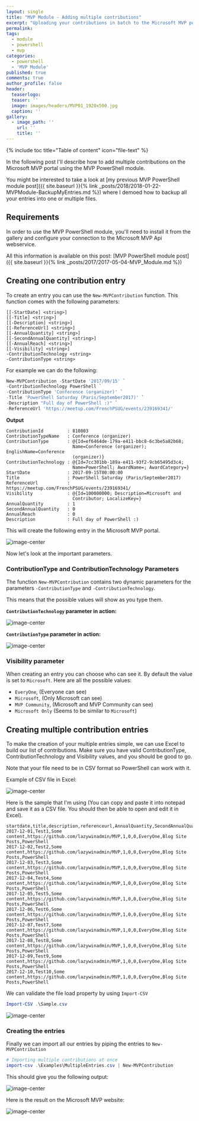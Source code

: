 ```yaml
---
layout: single
title: "MVP Module - Adding multiple contributions"
excerpt: "Uploading your contributions in batch to the Microsoft MVP portal using the MVP PowerShell module."
permalink:
tags: 
  - module
  - powershell
  - mvp
categories:
  - powershell
  - 'MVP Module'
published: true
comments: true
author_profile: false
header:
  teaserlogo:
  teaser: ''
  image: images/headers/MVP01_1920x500.jpg
  caption: ''
gallery:
  - image_path: ''
    url: ''
    title: ''
---
```


{% include toc title="Table of content" icon="file-text" %}

In the following post I'll describe how to add multiple contributions on the Microsoft MVP portal using the MVP PowerShell module.

You might be interested to take a look at [my previous MVP PowerShell module post]({{ site.baseurl }}{% link _posts/2018/2018-01-22-MVPModule-BackupMyEntries.md %}) where I demoed how to backup all your entries into one or multiple files.

## Requirements

In order to use the MVP PowerShell module, you'll need to install it from the gallery and configure your connection to the Microsoft MVP Api webservice.

All this information is available on this post: [MVP PowerShell module post]({{ site.baseurl }}{% link _posts/2017/2017-05-04-MVP_Module.md %})

## Creating one contribution entry

To create an entry you can use the `New-MVPContribution` function. This function comes with the following parameters:

```text
[[-StartDate] <string>]
[[-Title] <string>]
[[-Description] <string>]
[[-ReferenceUrl] <string>]
[[-AnnualQuantity] <string>]
[[-SecondAnnualQuantity] <string>]
[[-AnnualReach] <string>]
[[-Visibility] <string>]
-ContributionTechnology <string>
-ContributionType <string>
```

For example we can do the following:

```powershell
New-MVPContribution -StartDate '2017/09/15' `
-ContributionTechnology PowerShell `
-ContributionType 'Conference (organizer)' `
-Title 'PowerShell Saturday (Paris/September2017)' `
-Description "Full day of PowerShell :)" `
-ReferenceUrl 'https://meetup.com/FrenchPSUG/events/239169341/'
```

__Output__

```text
ContributionId         : 810803
ContributionTypeName   : Conference (organizer)
ContributionType       : @{Id=ef6464de-179a-e411-bbc8-6c3be5a82b68; 
                         Name=Conference (organizer); EnglishName=Conference 
                         (organizer)}
ContributionTechnology : @{Id=7cc301bb-189a-e411-93f2-9cb65495d3c4; 
                         Name=PowerShell; AwardName=; AwardCategory=}
StartDate              : 2017-09-15T00:00:00
Title                  : PowerShell Saturday (Paris/September2017)
ReferenceUrl           : https://meetup.com/FrenchPSUG/events/239169341/
Visibility             : @{Id=100000000; Description=Microsoft and 
                         Contributor; LocalizeKey=}
AnnualQuantity         : 1
SecondAnnualQuantity   : 0
AnnualReach            : 0
Description            : Full day of PowerShell :)
```

This will create the following entry in the Microsoft MVP portal.

![image-center](/images/2018/2018-01-23-MVPModule-AddingMyContributions/MVP-AddContributions01.jpg)

Now let's look at the important parameters.

### ContributionType and ContributionTechnology Parameters

The function `New-MVPContribution` contains two dynamic parameters for the parameters  `-ContributionType` and `-ContributionTechnology`.

This means that the possible values will show as you type them.

__`ContributionTechnology` parameter in action:__

![image-center](/images/2018/2018-01-23-MVPModule-AddingMyContributions/MVP-AddContributions02.jpg)

__`ContributionType` parameter in action:__

![image-center](/images/2018/2018-01-23-MVPModule-AddingMyContributions/MVP-AddContributions03.jpg)

### Visibility parameter

When creating an entry you can choose who can see it. By default the value is set to `Microsoft`. Here are all the possible values:

* `EveryOne`, (Everyone can see)
* `Microsoft`, (Only Microsoft can see)
* `MVP Community`, (Microsoft and MVP Community can see)
* `Microsoft Only` (Seems to be similar to `Microsoft`)

## Creating multiple contribution entries

To make the creation of your multiple entries simple, we can use Excel to build our list of contributions. Make sure you have valid ContributionType, ContributionTechnology and Visibility values, and you should be good to go.

Note that your file need to be in CSV format so PowerShell can work with it.

Example of CSV file in Excel:

![image-center](/images/2018/2018-01-23-MVPModule-AddingMyContributions/MVP-AddContributions04.jpg)

Here is the sample that I'm using (You can copy and paste it into notepad and save it as a CSV file. You should then be able to open and edit it in Excel).

```text
startdate,title,description,referenceurl,AnnualQuantity,SecondAnnualQuantity,AnnualReach,Visibility,ContributionType,ContributionTechnology
2017-12-01,Test1,Some content,https://github.com/lazywinadmin/MVP,1,0,0,EveryOne,Blog Site Posts,PowerShell
2017-12-02,Test2,Some content,https://github.com/lazywinadmin/MVP,1,0,0,EveryOne,Blog Site Posts,PowerShell
2017-12-03,Test3,Some content,https://github.com/lazywinadmin/MVP,1,0,0,EveryOne,Blog Site Posts,PowerShell
2017-12-04,Test4,Some content,https://github.com/lazywinadmin/MVP,1,0,0,EveryOne,Blog Site Posts,PowerShell
2017-12-05,Test5,Some content,https://github.com/lazywinadmin/MVP,1,0,0,EveryOne,Blog Site Posts,PowerShell
2017-12-06,Test6,Some content,https://github.com/lazywinadmin/MVP,1,0,0,EveryOne,Blog Site Posts,PowerShell
2017-12-07,Test7,Some content,https://github.com/lazywinadmin/MVP,1,0,0,EveryOne,Blog Site Posts,PowerShell
2017-12-08,Test8,Some content,https://github.com/lazywinadmin/MVP,1,0,0,EveryOne,Blog Site Posts,PowerShell
2017-12-09,Test9,Some content,https://github.com/lazywinadmin/MVP,1,0,0,EveryOne,Blog Site Posts,PowerShell
2017-12-10,Test10,Some content,https://github.com/lazywinadmin/MVP,1,0,0,EveryOne,Blog Site Posts,PowerShell
```

We can validate the file load property by using `Import-CSV`

```powershell
Import-CSV .\Sample.csv
```

![image-center](/images/2018/2018-01-23-MVPModule-AddingMyContributions/MVP-AddContributions05.jpg)

### Creating the entries

Finally we can import all our entries by piping the entries to `New-MVPContribution`

```powershell
# Importing multiple contributions at once
import-csv .\Examples\MultipleEntries.csv | New-MVPContribution
```

This should give you the following output:

![image-center](/images/2018/2018-01-23-MVPModule-AddingMyContributions/MVP-AddContributions06.jpg)

Here is the result on the Microsoft MVP website:

![image-center](/images/2018/2018-01-23-MVPModule-AddingMyContributions/MVP-AddContributions07.jpg)
